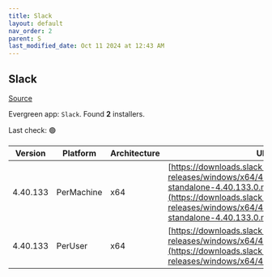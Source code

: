 ```yaml
---
title: Slack
layout: default
nav_order: 2
parent: S
last_modified_date: Oct 11 2024 at 12:43 AM
---
```


## Slack

[Source](https://slack.com/intl/en-au/help/articles/212475728-Deploy-Slack-via-Microsoft-Installer)

Evergreen app: `Slack`. Found **2** installers.

Last check: 🟢

| Version  | Platform   | Architecture | URI                                                                                                                                                                                                              |
| -------- | ---------- | ------------ | ---------------------------------------------------------------------------------------------------------------------------------------------------------------------------------------------------------------- |
| 4.40.133 | PerMachine | x64          | [https://downloads.slack-edge.com/desktop-releases/windows/x64/4.40.133/slack-standalone-4.40.133.0.msi](https://downloads.slack-edge.com/desktop-releases/windows/x64/4.40.133/slack-standalone-4.40.133.0.msi) |
| 4.40.133 | PerUser    | x64          | [https://downloads.slack-edge.com/desktop-releases/windows/x64/4.40.133/SlackSetup.msi](https://downloads.slack-edge.com/desktop-releases/windows/x64/4.40.133/SlackSetup.msi)                                   |
